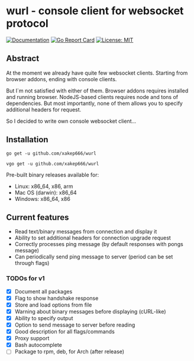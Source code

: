 # wurl - console client for websocket protocol

[![Documentation](https://godoc.org/github.com/github.com/xakep666/wurl?status.svg)](http://godoc.org/github.com/xakep666/wurl)
[![Go Report Card](https://goreportcard.com/badge/github.com/xakep666/wurl)](https://goreportcard.com/report/github.com/xakep666/wurl)
[![License: MIT](https://img.shields.io/badge/License-MIT-yellow.svg)](https://github.com/github.com/xakep666/wurl/LICENSE)

## Abstract

At the moment we already have quite few websocket clients. Starting from browser addons, ending with console clients.

But I`m not satisfied with either of them. Browser addons requires installed and running browser.
NodeJS-based clients requires node and tons of dependencies.
But most importantly, none of them allows you to specify additional headers for request.

So I decided to write own console websocket client...

## Installation
`go get -u github.com/xakep666/wurl`

`vgo get -u github.com/xakep666/wurl`

Pre-built binary releases available for:
- Linux: x86_64, x86, arm
- Mac OS (darwin): x86_64
- Windows: x86_64, x86

## Current features
- Read text/binary messages from connection and display it
- Ability to set additional headers for connection upgrade request
- Correctly processes ping message (by default responses with pongs message)
- Can periodically send ping message to server (period can be set through flags)

### TODOs for v1
- [x] Document all packages
- [x] Flag to show handshake response
- [x] Store and load options from file
- [x] Warning about binary messages before displaying (cURL-like)
- [x] Ability to specify output
- [x] Option to send message to server before reading
- [x] Good description for all flags/commands
- [x] Proxy support
- [x] Bash autocomplete
- [ ] Package to rpm, deb, for Arch (after release)
